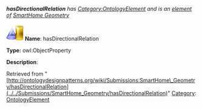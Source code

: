 ___hasDirectionalRelation__ has [Category:OntologyElement](../../Category/OntologyElement "Category:OntologyElement") and is an [element of](../../Property/ElementOf "Property:ElementOf") [SmartHome Geometry](../../Submissions/SmartHome_Geometry "Submissions:SmartHome Geometry")_


  




[![ObjectProperty](../../images/thumb/c/c3/ObjectProperty.gif/45px-ObjectProperty.gif)](../../Image/ObjectProperty.gif "ObjectProperty")
__Name__: hasDirectionalRelation 


__Type:__ owl:ObjectProperty 


__Description__: 





Retrieved from "[http://ontologydesignpatterns.org/wiki/Submissions:SmartHome\_Geometry/hasDirectionalRelation](../../Submissions/SmartHome_Geometry/hasDirectionalRelation)"
 [Category](http://ontologydesignpatterns.org/wiki/Special:Categories "Special:Categories"): [OntologyElement](../../Category/OntologyElement "Category:OntologyElement")
